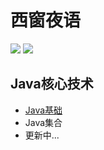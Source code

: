 # 西窗夜语

<div>
    <a href="https://github.com/ryq12001/xcyeyu"> <img src="https://img.shields.io/badge/GitHub-xcyeyu-blue"></a>
    <a href="https://gitee.com/ryq94/xcyeyu"> <img src="https://img.shields.io/badge/Gitee-xcyeyu-red"></a>
</div>

## Java核心技术
- [Java基础](./Java核心技术/Java基础.md)
- Java集合
- 更新中...







